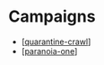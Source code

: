 # Campaigns

- [[quarantine-crawl]]
- [[paranoia-one]]

[//begin]: # "Autogenerated link references for markdown compatibility"
[quarantine-crawl]: quarantine-crawl "Quarantine Crawl"
[paranoia-one]: paranoia-one "Paranoia One"
[//end]: # "Autogenerated link references"
